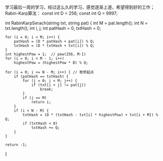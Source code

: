 学习最后一周的学习，经过这么久的学习，感觉逐渐上道，希望得到好的工作；
Rabin-Karp算法：
const int D = 256;
const int Q = 9997;

int RabinKarpSerach(string txt, string pat) {
    int M = pat.length();
    int N = txt.length();
    int i, j;
    int patHash = 0, txtHash = 0;

    for (i = 0; i < M; i++) {
        patHash = (D * patHash + pat[i]) % Q;
        txtHash = (D * txtHash + txt[i]) % Q;
    }
    int highestPow = 1;  // pow(256, M-1)
    for (i = 0; i < M - 1; i++) 
        highestPow = (highestPow * D) % Q;

    for (i = 0; i <= N - M; i++) { // 枚举起点
        if (patHash == txtHash) {
            for (j = 0; j < M; j++) {
                if (txt[i + j] != pat[j])
                    break;
            }
            if (j == M)
                return i;
        }
        if (i < N - M) {
            txtHash = (D * (txtHash - txt[i] * highestPow) + txt[i + M]) % Q;
            if (txtHash < 0)
                txtHash += Q;
        }
    }

    return -1;
}
